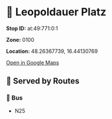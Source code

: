 # 🚉 Leopoldauer Platz


**Stop ID:** at:49:771:0:1

**Zone:** 0100

**Location:** 48.26367739, 16.44130769

[Open in Google Maps](https://www.google.com/maps?q=48.26367739,16.44130769)

## 🚆 Served by Routes

### 🚌 Bus
- N25